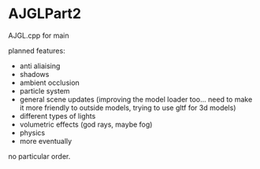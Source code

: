 # AJGLPart2


AJGL.cpp for main

planned features:

- anti aliaising
- shadows
- ambient occlusion
- particle system
- general scene updates (improving the model loader too... need to make it more friendly to outside models, trying to use gltf for 3d models)
- different types of lights
- volumetric effects (god rays, maybe fog)
- physics
- more eventually

no particular order.
  
